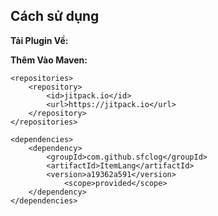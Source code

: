## Cách sử dụng

**Tải Plugin Về:**<br>


**Thêm Vào Maven:**<br>
```maven
<repositories>
    <repository>
        <id>jitpack.io</id>
        <url>https://jitpack.io</url>
    </repository>
</repositories>

<dependencies>
	<dependency>
	    <groupId>com.github.sfclog</groupId>
	    <artifactId>ItemLang</artifactId>
	    <version>a19362a591</version>
            <scope>provided</scope>
	</dependency>
</dependencies>
```


